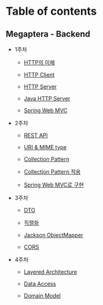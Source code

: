 # Table of contents

## Megaptera - Backend

* 1주차

  * [HTTP의 이해](week01/week01-1.md)

  * [HTTP Client](week01/week01-2.md)

  * [HTTP Server](week01/week01-3.md)

  * [Java HTTP Server](week01/week01-4.md)

  * [Spring Web MVC](week01/week01-5.md)

* 2주차

  * [REST API](week02/week02-1.md)

  * [URI & MIME type](week02/week02-2.md)

  * [Collection Pattern](week02/week02-3.md)

  * [Collection Pattern 적용](week02/week02-4.md)

  * [Spring Web MVC로 구현](week02/week02-5.md)

* 3주차

  * [DTO](week03/week03-1.md)

  * [직렬화](week03/week03-2.md)

  * [Jackson ObjectMapper](week03/week03-3.md)

  * [CORS](week03/week03-4.md)

* 4주차

  * [Layered Architecture](week04/week04-1.md)

  * [Data Access](week04/week04-2.md)

  * [Domain Model](week04/week04-3.md)